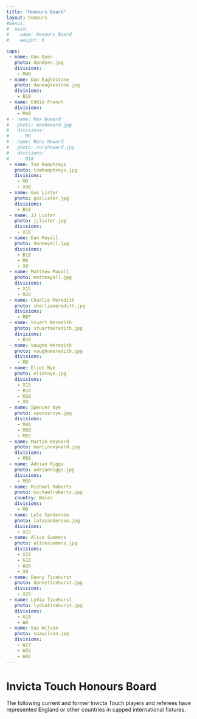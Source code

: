 ```yaml
---
title: "Honours Board"
layout: honours
#menus:
#  main:
#    name: Honours Board
#    weight: 6

caps:
 - name: Dan Dyer
   photo: dandyer.jpg
   divisions:
    - M40
 - name: Dan Eaglestone
   photo: daneaglestone.jpg
   divisions:
    - B18
 - name: Eddie French
   divisions:
    - M40
# - name: Max Howard
#   photo: maxhoward.jpg
#   divisions:
#    - MO
# - name: Rory Howard
#   photo: roryhoward.jpg
#   divisions:
#    - B18
 - name: Tom Humphreys
   photo: tomhumphreys.jpg
   divisions:
    - MO
    - X30
 - name: Gus Lister
   photo: guslister.jpg
   divisions:
    - B18
 - name: JJ Lister
   photo: jjlister.jpg
   divisions:
    - X18
 - name: Dan Mayall
   photo: danmayall.jpg
   divisions:
    - B18
    - MO
    - XO
 - name: Matthew Mayall
   photo: mattmayall.jpg
   divisions:
    - X15
    - M20
 - name: Charlie Meredith
   photo: charliemeredith.jpg
   divisions:
    - REF
 - name: Stuart Meredith
   photo: stuartmeredith.jpg
   divisions:
    - B18
 - name: Vaughn Meredith
   photo: vaughnmeredith.jpg
   divisions:
    - MO
 - name: Eliot Nye
   photo: eliotnye.jpg
   divisions:
    - X15
    - B18
    - M20
    - XO
 - name: Spencer Nye
   photo: spencernye.jpg
   divisions:
    - M45
    - M50
    - M55
 - name: Martin Reynard
   photo: martinreynard.jpg
   divisions:
    - M50
 - name: Adrian Riggs
   photo: adrianriggs.jpg
   divisions:
    - M50
 - name: Michael Roberts
   photo: michaelroberts.jpg
   country: Wales
   divisions:
    - MO
 - name: Lola Sanderson
   photo: lolasanderson.jpg
   divisions:
    - X15
 - name: Alice Summers
   photo: alicesummers.jpg
   divisions:
    - X15
    - G18
    - W20
    - XO
 - name: Danny Ticehurst
   photo: dannyticehurst.jpg
   divisions:
    - X20
 - name: Lydia Ticehurst
   photo: lydiaticehurst.jpg
   divisions:
    - G18
    - WO
 - name: Suz Wilson
   photo: suzwilson.jpg
   divisions:
    - W27
    - W35
    - W40
---
```


# Invicta Touch Honours Board
The following current and former Invicta Touch players and referees have represented England or
other countries in capped international fixtures.
